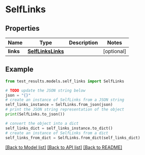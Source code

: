 # SelfLinks


## Properties

Name | Type | Description | Notes
------------ | ------------- | ------------- | -------------
**links** | [**SelfLinksLinks**](SelfLinksLinks.md) |  | [optional] 

## Example

```python
from test_results.models.self_links import SelfLinks

# TODO update the JSON string below
json = "{}"
# create an instance of SelfLinks from a JSON string
self_links_instance = SelfLinks.from_json(json)
# print the JSON string representation of the object
print(SelfLinks.to_json())

# convert the object into a dict
self_links_dict = self_links_instance.to_dict()
# create an instance of SelfLinks from a dict
self_links_from_dict = SelfLinks.from_dict(self_links_dict)
```
[[Back to Model list]](../README.md#documentation-for-models) [[Back to API list]](../README.md#documentation-for-api-endpoints) [[Back to README]](../README.md)


